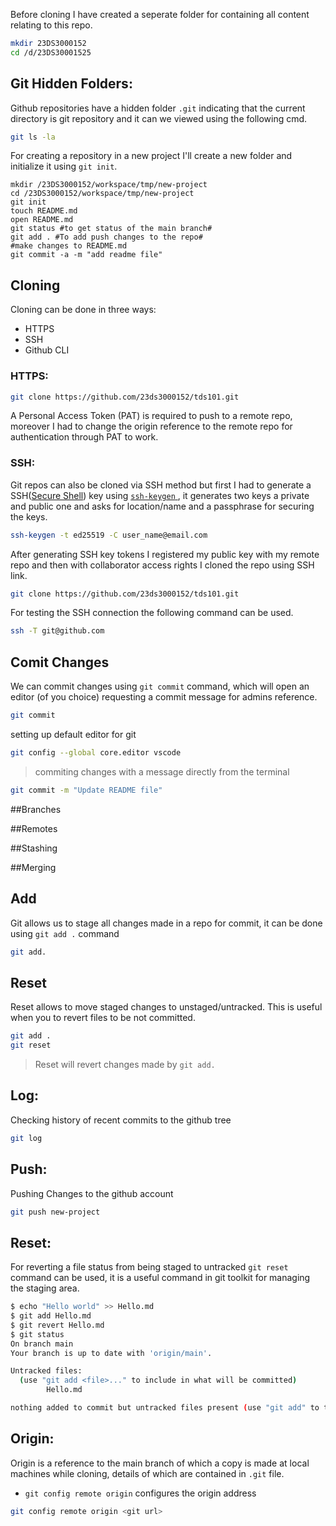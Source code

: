 Before cloning I have created a seperate folder for containing all content relating to this repo.

```sh
mkdir 23DS3000152
cd /d/23DS30001525
```
## Git Hidden Folders:

Github repositories have a hidden folder `.git` indicating that the current directory is git repository and it can we viewed using the following cmd.

```sh
git ls -la
```
For creating a repository in a new project I'll create a new folder and initialize it using `git init`.

```
mkdir /23DS3000152/workspace/tmp/new-project
cd /23DS3000152/workspace/tmp/new-project
git init
touch README.md
open README.md
git status #to get status of the main branch#
git add . #To add push changes to the repo#
#make changes to README.md
git commit -a -m "add readme file"
```

## Cloning

Cloning can be done in three ways:
-   HTTPS
-   SSH
-   Github CLI

### HTTPS: 

```sh
git clone https://github.com/23ds3000152/tds101.git
```
A Personal Access Token (PAT) is required to push to a remote repo, moreover I had to change the origin reference to the remote repo for authentication through PAT to work.

### SSH:

Git repos can also be cloned via SSH method but first I had to generate a SSH(<a href = https://en.wikipedia.org/wiki/Secure_Shell>Secure Shell</a>) key using <a href =https://docs.github.com/en/authentication/connecting-to-github-with-ssh >`ssh-keygen` </a>, it generates two keys a private and public one and asks for location/name and a passphrase for securing the keys. 
```sh
ssh-keygen -t ed25519 -C user_name@email.com
```

After generating SSH key tokens I registered my public key with my remote repo and then with collaborator access rights I cloned the repo using SSH link.

```sh
git clone https://github.com/23ds3000152/tds101.git
```
For testing the SSH connection the following command can be used.
```sh
ssh -T git@github.com
```

## Comit Changes

We can commit changes using `git commit` command, which will open an editor (of you choice) requesting a commit message for admins reference. 

```sh
git commit
```
setting up default editor for git

```sh
git config --global core.editor vscode
```
> commiting changes with a message directly from the terminal

```sh
git commit -m "Update README file"
```

##Branches

##Remotes

##Stashing

##Merging


## Add

Git allows us to stage all changes made in a repo for commit, it can be done using `git add .` command

```sh
git add.
```


## Reset

Reset allows to move staged changes to unstaged/untracked. This is useful when you to revert files to be not committed.

```sh
git add .
git reset
```
> Reset will revert changes made by `git add.`


## Log:

Checking history of recent commits to the github tree

```sh
git log
```

## Push:

Pushing Changes to the github account

```sh
git push new-project
```
## Reset:

For reverting a file status from being staged to untracked `git reset` command can be used, it is a useful command in git toolkit for managing the staging area.

```sh
$ echo "Hello world" >> Hello.md
$ git add Hello.md
$ git revert Hello.md
$ git status
On branch main
Your branch is up to date with 'origin/main'.

Untracked files:
  (use "git add <file>..." to include in what will be committed)
        Hello.md

nothing added to commit but untracked files present (use "git add" to track)
```
## Origin:

Origin is a reference to the main branch of which a copy is made at local machines while cloning, details of which are contained in `.git` file. 

- `git config remote origin` configures the origin address
```sh
git config remote origin <git url>
```
